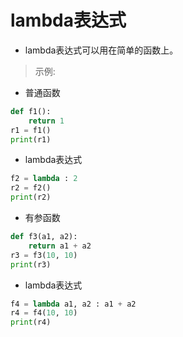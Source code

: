 # lambda表达式

- lambda表达式可以用在简单的函数上。

> 示例:

- 普通函数

```python
def f1():
    return 1
r1 = f1()
print(r1)
```

- lambda表达式

```python
f2 = lambda : 2
r2 = f2()
print(r2)
```

- 有参函数

```python
def f3(a1, a2):
    return a1 + a2
r3 = f3(10, 10)
print(r3)
```

- lambda表达式

```python
f4 = lambda a1, a2 : a1 + a2
r4 = f4(10, 10)
print(r4)
```